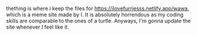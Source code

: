 thething is where i keep the files for https://ilovefurriesss.netlify.app/wawa,
which is a meme site made by I.
It is absolutely horrendous as my coding skills are comparable to the ones of a turtle.
Anyways, I'm gonna update the site whenever I feel like it.
